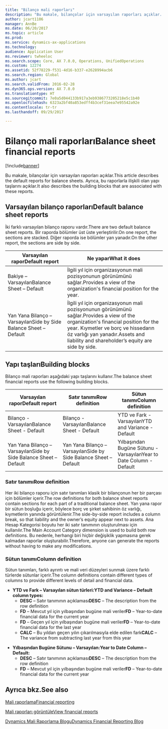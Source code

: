 ```yaml
---
title: "Bilanço mali raporları"
description: "Bu makale, bilançolar için varsayılan raporları açıklar. Ayrıca, bu raporlarla ilişkili olan yapı taşlarını açıklar."
author: jcart1106
manager: AnnBe
ms.date: 06/20/2017
ms.topic: article
ms.prod: 
ms.service: dynamics-ax-applications
ms.technology: 
audience: Application User
ms.reviewer: twheeloc
ms.search.scope: Core, AX 7.0.0, Operations, UnifiedOperations
ms.custom: 12274
ms.assetid: 52f78229-f531-4d16-b337-e2628994acb6
ms.search.region: Global
ms.author: jcart
ms.search.validFrom: 2016-02-28
ms.dyn365.ops.version: AX 7.0.0
ms.translationtype: HT
ms.sourcegitcommit: 7e0a5d044133b917a3eb9386773205218e5c1b40
ms.openlocfilehash: 6323a2bf40a853edff4b3cef31eea7e95542a92e
ms.contentlocale: tr-tr
ms.lasthandoff: 09/29/2017

---
```


# <a name="balance-sheet-financial-reports"></a><span data-ttu-id="ae212-104">Bilanço mali raporları</span><span class="sxs-lookup"><span data-stu-id="ae212-104">Balance sheet financial reports</span></span>

[!include[banner](../includes/banner.md)]


<span data-ttu-id="ae212-105">Bu makale, bilançolar için varsayılan raporları açıklar.</span><span class="sxs-lookup"><span data-stu-id="ae212-105">This article describes the default reports for balance sheets.</span></span> <span data-ttu-id="ae212-106">Ayrıca, bu raporlarla ilişkili olan yapı taşlarını açıklar.</span><span class="sxs-lookup"><span data-stu-id="ae212-106">It also describes the building blocks that are associated with these reports.</span></span> 

<a name="default-balance-sheet-reports"></a><span data-ttu-id="ae212-107">Varsayılan bilanço raporları</span><span class="sxs-lookup"><span data-stu-id="ae212-107">Default balance sheet reports</span></span>
-----------------------------

<span data-ttu-id="ae212-108">İki farklı varsayılan bilanço raporu vardır.</span><span class="sxs-lookup"><span data-stu-id="ae212-108">There are two default balance sheet reports.</span></span> <span data-ttu-id="ae212-109">Bir raporda bölümler üst üste yerleştirilir.</span><span class="sxs-lookup"><span data-stu-id="ae212-109">On one report, the sections are stacked.</span></span> <span data-ttu-id="ae212-110">Diğer raporda ise bölümler yan yanadır.</span><span class="sxs-lookup"><span data-stu-id="ae212-110">On the other report, the sections are side by side.</span></span>

| <span data-ttu-id="ae212-111">Varsayılan rapor</span><span class="sxs-lookup"><span data-stu-id="ae212-111">Default report</span></span>                       | <span data-ttu-id="ae212-112">Ne yapar</span><span class="sxs-lookup"><span data-stu-id="ae212-112">What it does</span></span>                                                                                                                           |
|--------------------------------------|----------------------------------------------------------------------------------------------------------------------------------------|
| <span data-ttu-id="ae212-113">Bakiye – Varsayılan</span><span class="sxs-lookup"><span data-stu-id="ae212-113">Balance Sheet – Default</span></span>              | <span data-ttu-id="ae212-114">İlgili yıl için organizasyonun mali pozisyonunun görünümünü sağlar.</span><span class="sxs-lookup"><span data-stu-id="ae212-114">Provides a view of the organization's financial position for the year.</span></span>                                                                 |
| <span data-ttu-id="ae212-115">Yan Yana Bilanço – Varsayılan</span><span class="sxs-lookup"><span data-stu-id="ae212-115">Side by Side Balance Sheet – Default</span></span> | <span data-ttu-id="ae212-116">İlgili yıl için organizasyonun mali pozisyonunun görünümünü sağlar.</span><span class="sxs-lookup"><span data-stu-id="ae212-116">Provides a view of the organization's financial position for the year.</span></span> <span data-ttu-id="ae212-117">Kıymetler ve borç ve hissedarın öz varlığı yan yanadır.</span><span class="sxs-lookup"><span data-stu-id="ae212-117">Assets and liability and shareholder’s equity are side by side.</span></span> |

## <a name="building-blocks"></a><span data-ttu-id="ae212-118">Yapı taşları</span><span class="sxs-lookup"><span data-stu-id="ae212-118">Building blocks</span></span>
<span data-ttu-id="ae212-119">Bilanço mali raporları aşağıdaki yapı taşlarını kullanır.</span><span class="sxs-lookup"><span data-stu-id="ae212-119">The balance sheet financial reports use the following building blocks.</span></span>

| <span data-ttu-id="ae212-120">Varsayılan rapor</span><span class="sxs-lookup"><span data-stu-id="ae212-120">Default report</span></span>                       | <span data-ttu-id="ae212-121">Satır tanımı</span><span class="sxs-lookup"><span data-stu-id="ae212-121">Row definition</span></span>                       | <span data-ttu-id="ae212-122">Sütun tanımı</span><span class="sxs-lookup"><span data-stu-id="ae212-122">Column definition</span></span>             |
|--------------------------------------|--------------------------------------|-------------------------------|
| <span data-ttu-id="ae212-123">Bilanço - Varsayılan</span><span class="sxs-lookup"><span data-stu-id="ae212-123">Balance Sheet - Default</span></span>              | <span data-ttu-id="ae212-124">Bilanço - Varsayılan</span><span class="sxs-lookup"><span data-stu-id="ae212-124">Balance Sheet - Default</span></span>              | <span data-ttu-id="ae212-125">YTD ve Fark - Varsayılan</span><span class="sxs-lookup"><span data-stu-id="ae212-125">YTD and Variance - Default</span></span>    |
| <span data-ttu-id="ae212-126">Yan Yana Bilanço – Varsayılan</span><span class="sxs-lookup"><span data-stu-id="ae212-126">Side by Side Balance Sheet – Default</span></span> | <span data-ttu-id="ae212-127">Yan Yana Bilanço – Varsayılan</span><span class="sxs-lookup"><span data-stu-id="ae212-127">Side by Side Balance Sheet – Default</span></span> | <span data-ttu-id="ae212-128">Yılbaşından Bugüne Sütunu - Varsayılan</span><span class="sxs-lookup"><span data-stu-id="ae212-128">Year to Date Column - Default</span></span> |

### <a name="row-definition"></a><span data-ttu-id="ae212-129">Satır tanımı</span><span class="sxs-lookup"><span data-stu-id="ae212-129">Row definition</span></span>

<span data-ttu-id="ae212-130">Her iki bilanço raporu için satır tanımları klasik bir bilançonun her bir parçası için bölümler içerir.</span><span class="sxs-lookup"><span data-stu-id="ae212-130">The row definitions for both balance sheet reports contain sections for each part of a traditional balance sheet.</span></span> <span data-ttu-id="ae212-131">Yan yana rapor bir sütun boşluğu içerir, böylece borç ve şirket sahibinin öz varlığı, kıymetlerin yanında görüntülenir.</span><span class="sxs-lookup"><span data-stu-id="ae212-131">The side-by-side report includes a column break, so that liability and the owner’s equity appear next to assets.</span></span> <span data-ttu-id="ae212-132">Ana Hesap Kategorisi boyutu her iki satır tanımının oluşturulması için kullanılır.</span><span class="sxs-lookup"><span data-stu-id="ae212-132">The Main Account Category dimension is used to build both row definitions.</span></span> <span data-ttu-id="ae212-133">Bu nedenle, herhangi biri hiçbir değişiklik yapmasına gerek kalmadan raporlar oluşturabilir.</span><span class="sxs-lookup"><span data-stu-id="ae212-133">Therefore, anyone can generate the reports without having to make any modifications.</span></span>

### <a name="column-definition"></a><span data-ttu-id="ae212-134">Sütun tanımı</span><span class="sxs-lookup"><span data-stu-id="ae212-134">Column definition</span></span>

<span data-ttu-id="ae212-135">Sütun tanımları, farklı ayrıntı ve mali veri düzeyleri sunmak üzere farklı türlerde sütunlar içerir.</span><span class="sxs-lookup"><span data-stu-id="ae212-135">The column definitions contain different types of columns to provide different levels of detail and financial data.</span></span>

-   <span data-ttu-id="ae212-136">**YTD ve Fark – Varsayılan sütun türleri:**</span><span class="sxs-lookup"><span data-stu-id="ae212-136">**YTD and Variance – Default column types:**</span></span>
    -   <span data-ttu-id="ae212-137">**DESC** – Satır tanımının açıklaması</span><span class="sxs-lookup"><span data-stu-id="ae212-137">**DESC** – The description from the row definition</span></span>
    -   <span data-ttu-id="ae212-138">**FD** – Mevcut yıl için yılbaşından bugüne mali veriler</span><span class="sxs-lookup"><span data-stu-id="ae212-138">**FD** – Year-to-date financial data for the current year</span></span>
    -   <span data-ttu-id="ae212-139">**FD** – Geçen yıl için yılbaşından bugüne mali veriler</span><span class="sxs-lookup"><span data-stu-id="ae212-139">**FD** – Year-to-date financial data for the last year</span></span>
    -   <span data-ttu-id="ae212-140">**CALC** – Bu yıldan geçen yılın çıkarılmasıyla elde edilen fark</span><span class="sxs-lookup"><span data-stu-id="ae212-140">**CALC** – The variance from subtracting last year from this year</span></span>

<!-- -->

-   <span data-ttu-id="ae212-141">**Yılbaşından Bugüne Sütunu – Varsayılan:**</span><span class="sxs-lookup"><span data-stu-id="ae212-141">**Year to Date Column – Default:**</span></span>
    -   <span data-ttu-id="ae212-142">**DESC** – Satır tanımının açıklaması</span><span class="sxs-lookup"><span data-stu-id="ae212-142">**DESC** – The description from the row definition</span></span>
    -   <span data-ttu-id="ae212-143">**FD** – Mevcut yıl için yılbaşından bugüne mali veriler</span><span class="sxs-lookup"><span data-stu-id="ae212-143">**FD** – Year-to-date financial data for the current year</span></span>

 

<a name="see-also"></a><span data-ttu-id="ae212-144">Ayrıca bkz.</span><span class="sxs-lookup"><span data-stu-id="ae212-144">See also</span></span>
--------

[<span data-ttu-id="ae212-145">Mali raporlama</span><span class="sxs-lookup"><span data-stu-id="ae212-145">Financial reporting</span></span>](financial-reporting-getting-started.md)

[<span data-ttu-id="ae212-146">Mali raporları görüntüle</span><span class="sxs-lookup"><span data-stu-id="ae212-146">View financial reports</span></span>](view-financial-reports.md)

[<span data-ttu-id="ae212-147">Dynamics Mali Raporlama Blogu</span><span class="sxs-lookup"><span data-stu-id="ae212-147">Dynamics Financial Reporting Blog</span></span>](http://blogs.msdn.com/b/dynamics_financial_reporting/)




